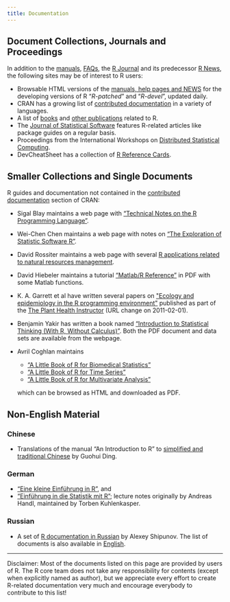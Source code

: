 ```yaml
---
title: Documentation
---
```


## Document Collections, Journals and Proceedings

In addition to the [manuals](http://cran.r-project.org/manuals.html), [FAQs](http://cran.r-project.org/faqs.html), the [R Journal](http://journal.r-project.org) and its predecessor [R News](http://cran.r-project.org/doc/Rnews/), the following sites may be of interest to R users:

-   Browsable HTML versions of the [manuals, help pages and NEWS](http://stat.ethz.ch/R-manual/) for the developing versions of R “*R-patched*” and “*R-devel*”, updated daily.
-   CRAN has a growing list of [contributed documentation](http://cran.r-project.org/other-docs.html) in a variety of languages.
-   A list of [books](doc/bib/R-books.html) and [other publications](doc/bib/R-other.html) related to R.
-   The [Journal of Statistical Software](http://www.jstatsoft.org) features R-related articles like package guides on a regular basis.
-   Proceedings from the International Workshops on [Distributed Statistical Computing](http://www.ci.tuwien.ac.at/Conferences/DSC.html).
-   DevCheatSheet has a collection of [R Reference Cards](http://devcheatsheet.com/tag/r/).

## Smaller Collections and Single Documents

R guides and documentation not contained in the [contributed documentation](http://cran.r-project.org/other-docs.html) section of CRAN:

-   Sigal Blay maintains a web page with [“Technical Notes on the R Programming Language”](http://www.sfu.ca/~sblay/R/).
-   Wei-Chen Chen maintains a web page with notes on [“The Exploration of Statistic Software R”](http://www.math.ncu.edu.tw/~chenwc/R_note/).
-   David Rossiter maintains a web page with several [R applications related to natural resources management](http://www.css.cornell.edu/faculty/dgr2/pubs/list.html#pubs_m_R).
-   David Hiebeler maintains a tutorial [“Matlab/R Reference”](http://germain.umemat.maine.edu/faculty/hiebeler/comp/matlabR.html) in PDF with some Matlab functions.
-   K. A. Garrett et al have written several papers on ["Ecology and epidemiology in the R programming environment"](http://www.apsnet.org/edcenter/advanced/topics/EcologyAndEpidemiologyInR/Pages/default.aspx) published as part of the [The Plant Health Instructor](http://www.apsnet.org/) (URL change on 2011-02-01).
-   Benjamin Yakir has written a book named [“Introduction to Statistical Thinking (With R, Without Calculus)”](http://pluto.huji.ac.il/~msby/StatThink/index.html). Both the PDF document and data sets are available from the webpage.
-   Avril Coghlan maintains
    -   [“A Little Book of R for Biomedical Statistics”](http://a-little-book-of-r-for-biomedical-statistics.readthedocs.org)
    -   [“A Little Book of R for Time Series”](http://a-little-book-of-r-for-time-series.readthedocs.org)
    -   [“A Little Book of R for Multivariate Analysis”](http://little-book-of-r-for-multivariate-analysis.readthedocs.org)

    which can be browsed as HTML and downloaded as PDF.

## Non-English Material

### Chinese

-   Translations of the manual “An Introduction to R” to [simplified and traditional Chinese](http://www.biosino.org/R/R-doc/) by Guohui Ding.

### German

-   [“Eine kleine Einführung in R”](http://www.kuhlenkasper.de/Einfuehrung_R.pdf),  and
-   [“Einführung in die Statistik mit R”](http://www.kuhlenkasper.de/Statistik.pdf);
	lecture notes originally by Andreas Handl, maintained by Torben Kuhlenkasper.

### Russian

-   A set of [R documentation in Russian](http://herba.msu.ru/shipunov/software/r/r-ru.htm) by Alexey Shipunov. The list of documents is also available in [English](http://herba.msu.ru/shipunov/software/r/r-en.htm).

------------------------------------------------------------------------

Disclaimer: Most of the documents listed on this page are provided by users of R. The R core team does not take any responsibility for contents (except when explicitly named as author), but we appreciate every effort to create R-related documentation very much and encourage everybody to contribute to this list!

